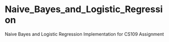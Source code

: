 # Naive_Bayes_and_Logistic_Regression
Naive Bayes and Logistic Regression Implementation for CS109 Assignment
